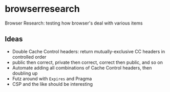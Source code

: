 # browserresearch
Browser Research: testing how browser's deal with various items

## Ideas

- Double Cache Control headers: return mutually-exclusive CC headers in controlled order
- public then correct, private then correct, correct then public, and so on
- Automate adding all combinations of Cache Control headers, then doubling up
- Futz around with `Expires` and Pragma
- CSP and the like should be interesting

